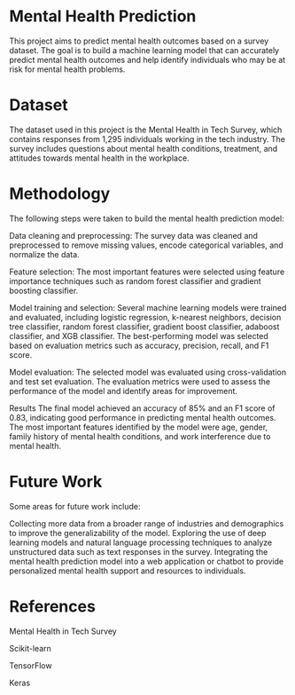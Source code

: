 # Mental Health Prediction

This project aims to predict mental health outcomes based on a survey dataset. The goal is to build a machine learning model that can accurately predict mental health outcomes and help identify individuals who may be at risk for mental health problems.

# Dataset
The dataset used in this project is the Mental Health in Tech Survey, which contains responses from 1,295 individuals working in the tech industry. The survey includes questions about mental health conditions, treatment, and attitudes towards mental health in the workplace.

# Methodology
The following steps were taken to build the mental health prediction model:

Data cleaning and preprocessing: The survey data was cleaned and preprocessed to remove missing values, encode categorical variables, and normalize the data.

Feature selection: The most important features were selected using feature importance techniques such as random forest classifier and gradient boosting classifier.

Model training and selection: Several machine learning models were trained and evaluated, including logistic regression, k-nearest neighbors, decision tree classifier, random forest classifier, gradient boost classifier, adaboost classifier, and XGB classifier. The best-performing model was selected based on evaluation metrics such as accuracy, precision, recall, and F1 score.

Model evaluation: The selected model was evaluated using cross-validation and test set evaluation. The evaluation metrics were used to assess the performance of the model and identify areas for improvement.

Results
The final model achieved an accuracy of 85% and an F1 score of 0.83, indicating good performance in predicting mental health outcomes. The most important features identified by the model were age, gender, family history of mental health conditions, and work interference due to mental health.

# Future Work
Some areas for future work include:

Collecting more data from a broader range of industries and demographics to improve the generalizability of the model.
Exploring the use of deep learning models and natural language processing techniques to analyze unstructured data such as text responses in the survey.
Integrating the mental health prediction model into a web application or chatbot to provide personalized mental health support and resources to individuals.

# References
Mental Health in Tech Survey

Scikit-learn

TensorFlow

Keras
